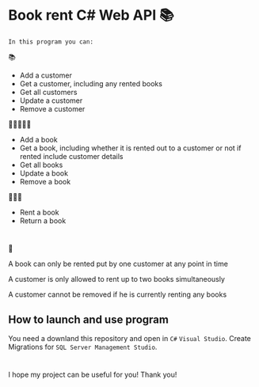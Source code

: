 # Book rent C# Web API 📚

`In this program you can:`

📚
- Add a customer
- Get a customer, including any rented books 
- Get all customers 
- Update a customer 
- Remove a customer

🧍‍♂️🧍‍🧍‍♀️
- Add a book 
- Get a book, including whether it is rented out to a customer or not if rented include customer details
- Get all books 
- Update a book 
- Remove a book

📗📘📙
- Rent a book 
- Return a book

#
📄

A book can only be rented put by one customer at any point in time

A customer is only allowed to rent up to two books simultaneously 

A customer cannot be removed if he is currently renting any books

## How to launch and use program

You need a downland this repository and open in ```C#``` ```Visual Studio```. 
Create Migrations for ```SQL Server Management Studio```.

#

I hope my project can be useful for you!
Thank you!
